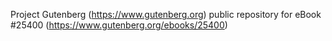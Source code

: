 Project Gutenberg (https://www.gutenberg.org) public repository for eBook #25400 (https://www.gutenberg.org/ebooks/25400)
